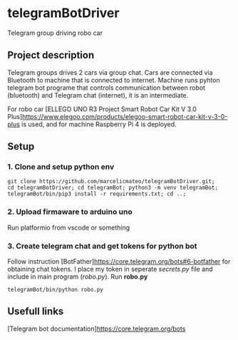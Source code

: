 # telegramBotDriver
Telegram group driving robo car

## Project description
Telegram groups drives 2 cars via group chat. Cars are connected via Bluetooth to machine that is connected to internet. 
Machine runs pyhton telegram bot programe that controls communication between robot (bluetooth) and Telegram chat (internet), it is an intermediate.

For robo car [ELLEGO UNO R3 Project Smart Robot Car Kit V 3.0 Plus]https://www.elegoo.com/products/elegoo-smart-robot-car-kit-v-3-0-plus is used, and for machine Raspberry Pi 4 is deployed. 

## Setup 

### 1. Clone and setup python env
```
git clone https://github.com/marcelicmateo/telegramBotDriver.git;
cd telegramBotDriver; cd telegramBot; python3 -m venv telegramBot; 
telegramBot/bin/pip3 install -r requirements.txt; cd ..;
```

### 2. Upload firmaware to arduino uno
Run platformio from vscode or something

### 3. Create telegram chat and get tokens for python bot
Follow instruction [BotFather]https://core.telegram.org/bots#6-botfather for obtaining chat tokens. 
I place my token in seperate *secrets.py* file and include in main program (*robo.py*).
Run **robo.py**
```
telegramBot/bin/python robo.py
```
## Usefull links 
[Telegram bot documentation]https://core.telegram.org/bots




